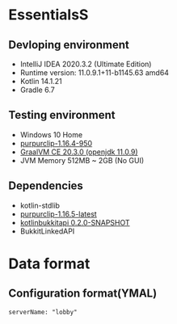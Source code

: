 # EssentialsS

## Devloping environment
* IntelliJ IDEA 2020.3.2 (Ultimate Edition)
* Runtime version: 11.0.9.1+11-b1145.63 amd64
* Kotlin 14.1.21
* Gradle 6.7

## Testing environment
* Windows 10 Home
* [purpurclip-1.16.4-950](https://github.com/pl3xgaming/Purpur)
* [GraalVM CE 20.3.0 (openjdk 11.0.9)](https://www.graalvm.org)
* JVM Memory 512MB ~ 2GB (No GUI)

## Dependencies
* kotlin-stdlib
* [purpurclip-1.16.5-latest](https://github.com/pl3xgaming/Purpur)
* [kotlinbukkitapi 0.2.0-SNAPSHOT](https://github.com/DevSrSouza/KotlinBukkitAPI)
* BukkitLinkedAPI

# Data format

## Configuration format(YMAL)
```
serverName: "lobby"
```
